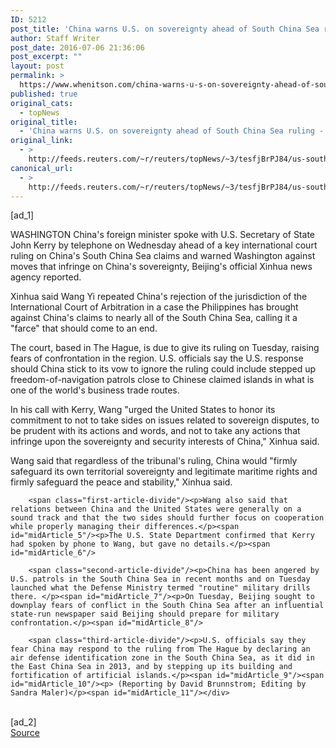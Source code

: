 ```yaml
---
ID: 5212
post_title: 'China warns U.S. on sovereignty ahead of South China Sea ruling &#8211; Xinhua'
author: Staff Writer
post_date: 2016-07-06 21:36:06
post_excerpt: ""
layout: post
permalink: >
  https://www.whenitson.com/china-warns-u-s-on-sovereignty-ahead-of-south-china-sea-ruling-xinhua/
published: true
original_cats:
  - topNews
original_title:
  - 'China warns U.S. on sovereignty ahead of South China Sea ruling - Xinhua'
original_link:
  - >
    http://feeds.reuters.com/~r/reuters/topNews/~3/tesfjBrPJ84/us-southchinasea-china-kerry-idUSKCN0ZM2GU
canonical_url:
  - >
    http://feeds.reuters.com/~r/reuters/topNews/~3/tesfjBrPJ84/us-southchinasea-china-kerry-idUSKCN0ZM2GU
---
```

 [ad_1]
<br><div id="articleText">
<span id="midArticle_start"/>

<span class="focusParagraph" readability="6"><p><span class="articleLocation">WASHINGTON</span> China's foreign minister spoke with U.S. Secretary of State John Kerry by telephone on Wednesday ahead of a key international court ruling on China's South China Sea claims and warned Washington against moves that infringe on China's sovereignty, Beijing's official Xinhua news agency reported.</p></span><span id="midArticle_0"/><p>Xinhua said Wang Yi repeated China's rejection of the jurisdiction of the International Court of Arbitration in a case the Philippines has brought against China's claims to nearly all of the South China Sea, calling it a "farce" that should come to an end. </p><span id="midArticle_1"/><p>The court, based in The Hague, is due to give its ruling on Tuesday, raising fears of confrontation in the region. U.S. officials say the U.S. response should China stick to its vow to ignore the ruling could include stepped up freedom-of-navigation patrols close to Chinese claimed islands in what is one of the world's business trade routes.</p><span id="midArticle_2"/><p>In his call with Kerry, Wang "urged the United States to honor its commitment to not to take sides on issues related to sovereign disputes, to be prudent with its actions and words, and not to take any actions that infringe upon the sovereignty and security interests of China," Xinhua said.</p><span id="midArticle_3"/><p>Wang said that regardless of the tribunal's ruling, China would "firmly safeguard its own territorial sovereignty and legitimate maritime rights and firmly safeguard the peace and stability," Xinhua said.</p><span id="midArticle_4"/>
        
        <span class="first-article-divide"/><p>Wang also said that relations between China and the United States were generally on a sound track and that the two sides should further focus on cooperation while properly managing their differences.</p><span id="midArticle_5"/><p>The U.S. State Department confirmed that Kerry had spoken by phone to Wang, but gave no details.</p><span id="midArticle_6"/>
        
        <span class="second-article-divide"/><p>China has been angered by U.S. patrols in the South China Sea in recent months and on Tuesday launched what the Defense Ministry termed "routine" military drills there. </p><span id="midArticle_7"/><p>On Tuesday, Beijing sought to downplay fears of conflict in the South China Sea after an influential state-run newspaper said Beijing should prepare for military confrontation.</p><span id="midArticle_8"/>
        
        <span class="third-article-divide"/><p>U.S. officials say they fear China may respond to the ruling from The Hague by declaring an air defense identification zone in the South China Sea, as it did in the East China Sea in 2013, and by stepping up its building and fortification of artificial islands.</p><span id="midArticle_9"/><span id="midArticle_10"/><p> (Reporting by David Brunnstrom; Editing by Sandra Maler)</p><span id="midArticle_11"/></div>
<br>[ad_2]
<br><a href="http://feeds.reuters.com/~r/reuters/topNews/~3/tesfjBrPJ84/us-southchinasea-china-kerry-idUSKCN0ZM2GU">Source </a>